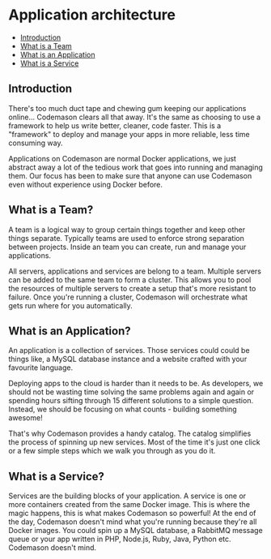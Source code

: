 # Application architecture

- [Introduction](#introduction)
- [What is a Team](#teams)
- [What is an Application](#applications)
- [What is a Service](#services)


<a name="introduction"></a>
## Introduction
There's too much duct tape and chewing gum keeping our applications online... Codemason clears all that away. It's the same as choosing to use a framework to help us write better, cleaner, code faster. This is a "framework" to deploy and manage your apps in more reliable, less time consuming way.

Applications on Codemason are normal Docker applications, we just abstract away a lot of the tedious work that goes into running and managing them. Our focus has been to make sure that anyone can use Codemason even without experience using Docker before. 

<a name="teams"></a>
## What is a Team? 
A team is a logical way to group certain things together and keep other things separate. Typically teams are used to enforce strong separation between projects. Inside an team you can create, run and manage your applications. 

All servers, applications and services are belong to a team. Multiple servers can be added to the same team to form a cluster. This allows you to pool the resources of multiple servers to create a setup that's more resistant to failure. Once you're running a cluster, Codemason will orchestrate what gets run where for you automatically. 

<a name="applications"></a>
## What is an Application? 
An application is a collection of services. Those services could could be things like, a MySQL database instance and a website crafted with your favourite language.

Deploying apps to the cloud is harder than it needs to be. As developers, we should not be wasting time solving the same problems again and again or spending hours sifting through 15 different solutions to a simple question. Instead, we should be focusing on what counts - building something awesome!

That's why Codemason provides a handy catalog. The catalog simplifies the process of spinning up new services. Most of the time it's just one click or a few simple steps which we walk you through as you do it. 

<a name="services"></a>
## What is a Service? 
Services are the building blocks of your application. A service is one or more containers created from the same Docker image. This is where the magic happens, this is what makes Codemason so powerful! At the end of the day, Codemason doesn't mind what you're running because they're all Docker images. You could spin up a MySQL database, a RabbitMQ message queue or your app written in PHP, Node.js, Ruby, Java, Python etc. Codemason doesn't mind.
